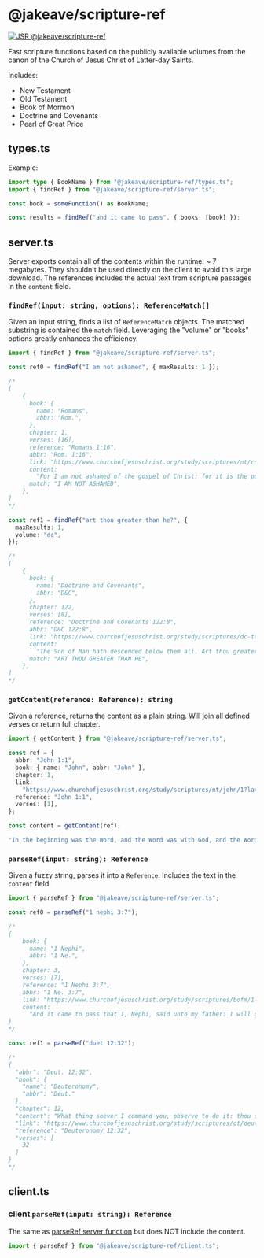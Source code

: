 # @jakeave/scripture-ref

[![JSR @jakeave/scripture-ref](https://jsr.io/badges/@jakeave)](https://jsr.io/@jakeave/scripture-ref)

Fast scripture functions based on the publicly available volumes from the canon
of the Church of Jesus Christ of Latter-day Saints.

Includes:

- New Testament
- Old Testament
- Book of Mormon
- Doctrine and Covenants
- Pearl of Great Price

## types.ts

Example:

```typescript
import type { BookName } from "@jakeave/scripture-ref/types.ts";
import { findRef } from "@jakeave/scripture-ref/server.ts";

const book = someFunction() as BookName;

const results = findRef("and it came to pass", { books: [book] });
```

## server.ts

Server exports contain all of the contents within the runtime: ~ 7 megabytes.
They shouldn't be used directly on the client to avoid this large download. The
references includes the actual text from scripture passages in the `content`
field.

### `findRef(input: string, options): ReferenceMatch[]`

Given an input string, finds a list of `ReferenceMatch` objects. The matched
substring is contained the `match` field. Leveraging the "volume" or "books"
options greatly enhances the efficiency.

```typescript
import { findRef } from "@jakeave/scripture-ref/server.ts";

const ref0 = findRef("I am not ashamed", { maxResults: 1 });

/*
[
    {
      book: {
        name: "Romans",
        abbr: "Rom.",
      },
      chapter: 1,
      verses: [16],
      reference: "Romans 1:16",
      abbr: "Rom. 1:16",
      link: "https://www.churchofjesuschrist.org/study/scriptures/nt/rom/1?lang=eng&id=p16#p16",
      content:
        "For I am not ashamed of the gospel of Christ: for it is the power of God unto salvation to every one that believeth; to the Jew first, and also to the Greek.",
      match: "I AM NOT ASHAMED",
    },
]
*/

const ref1 = findRef("art thou greater than he?", {
  maxResults: 1,
  volume: "dc",
});

/*
[
    {
      book: {
        name: "Doctrine and Covenants",
        abbr: "D&C",
      },
      chapter: 122,
      verses: [8],
      reference: "Doctrine and Covenants 122:8",
      abbr: "D&C 122:8",
      link: "https://www.churchofjesuschrist.org/study/scriptures/dc-testament/dc/122?lang=eng&id=p8#p8",
      content:
        "The Son of Man hath descended below them all. Art thou greater than he?",
      match: "ART THOU GREATER THAN HE",
    },
]
*/
```

### `getContent(reference: Reference): string`

Given a reference, returns the content as a plain string. Will join all defined
verses or return full chapter.

```typescript
import { getContent } from "@jakeave/scripture-ref/server.ts";

const ref = {
  abbr: "John 1:1",
  book: { name: "John", abbr: "John" },
  chapter: 1,
  link:
    "https://www.churchofjesuschrist.org/study/scriptures/nt/john/1?lang=eng&id=p1#p1",
  reference: "John 1:1",
  verses: [1],
};

const content = getContent(ref);

"In the beginning was the Word, and the Word was with God, and the Word was God.";
```

### `parseRef(input: string): Reference`

Given a fuzzy string, parses it into a `Reference`. Includes the text in the
`content` field.

```typescript
import { parseRef } from "@jakeave/scripture-ref/server.ts";

const ref0 = parseRef("1 nephi 3:7");

/*
{
    book: {
      name: "1 Nephi",
      abbr: "1 Ne.",
    },
    chapter: 3,
    verses: [7],
    reference: "1 Nephi 3:7",
    abbr: "1 Ne. 3:7",
    link: "https://www.churchofjesuschrist.org/study/scriptures/bofm/1-ne/3?lang=eng&id=p7#p7",
    content:
      "And it came to pass that I, Nephi, said unto my father: I will go and do the things which the Lord hath commanded, for I know that the Lord giveth no commandments unto the children of men, save he shall prepare a way for them that they may accomplish the thing which he commandeth them.",
}
*/

const ref1 = parseRef("duet 12:32");

/*
{
  "abbr": "Deut. 12:32",
  "book": {
    "name": "Deuteronomy",
    "abbr": "Deut."
  },
  "chapter": 12,
  "content": "What thing soever I command you, observe to do it: thou shalt not add thereto, nor diminish from it.",
  "link": "https://www.churchofjesuschrist.org/study/scriptures/ot/deut/12?lang=eng&id=p32#p32",
  "reference": "Deuteronomy 12:32",
  "verses": [
    32
  ]
}
*/
```

## client.ts

### client `parseRef(input: string): Reference`

The same as [parseRef server function](#parserefinput-string-reference) but does
NOT include the content.

```typescript
import { parseRef } from "@jakeave/scripture-ref/client.ts";
```
